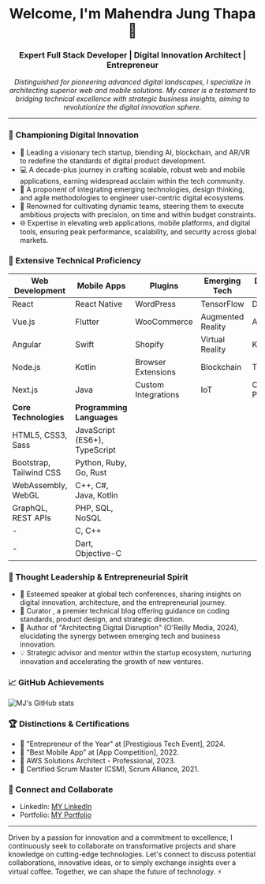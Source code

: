 <h1 align="center">Welcome, I'm Mahendra Jung Thapa 👋</h1>

<h3 align="center">Expert Full Stack Developer | Digital Innovation Architect | Entrepreneur </h3>

<p align="center">
<em>
Distinguished for pioneering advanced digital landscapes, I specialize in architecting superior web and mobile solutions. My career is a testament to bridging technical excellence with strategic business insights, aiming to revolutionize the digital innovation sphere.
</em>
</p>

---

### 🚀 Championing Digital Innovation

- 🔭 Leading a visionary tech startup, blending AI, blockchain, and AR/VR to redefine the standards of digital product development.
- 💻 A decade-plus journey in crafting scalable, robust web and mobile applications, earning widespread acclaim within the tech community.
- 🧠 A proponent of integrating emerging technologies, design thinking, and agile methodologies to engineer user-centric digital ecosystems.
- 👥 Renowned for cultivating dynamic teams, steering them to execute ambitious projects with precision, on time and within budget constraints.
- 🌐 Expertise in elevating web applications, mobile platforms, and digital tools, ensuring peak performance, scalability, and security across global markets.

### 🔬 Extensive Technical Proficiency

| Web Development | Mobile Apps | Plugins | Emerging Tech | DevOps & Cloud | Other Tools |
| --------------- | ----------- | ------- | ------------- | -------------- | ----------- |
| React | React Native | WordPress | TensorFlow | Docker | Git |
| Vue.js | Flutter | WooCommerce | Augmented Reality | AWS | GitHub Actions |
| Angular | Swift | Shopify | Virtual Reality | Kubernetes | Jira |
| Node.js | Kotlin | Browser Extensions | Blockchain | Terraform | Agile Methodologies |
| Next.js | Java | Custom Integrations | IoT | CI/CD Pipelines | Figma |
| **Core Technologies** | **Programming Languages** |
| HTML5, CSS3, Sass | JavaScript (ES6+), TypeScript |
| Bootstrap, Tailwind CSS | Python, Ruby, Go, Rust |
| WebAssembly, WebGL | C++, C#, Java, Kotlin |
| GraphQL, REST APIs | PHP, SQL, NoSQL |
| - | C, C++ |
| - | Dart, Objective-C |

### 🌟 Thought Leadership & Entrepreneurial Spirit

- 🎤 Esteemed speaker at global tech conferences, sharing insights on digital innovation, architecture, and the entrepreneurial journey.
- 📝 Curator , a premier technical blog offering guidance on coding standards, product design, and strategic direction.
- 📖 Author of "Architecting Digital Disruption" (O'Reilly Media, 2024), elucidating the synergy between emerging tech and business innovation.
- 💡 Strategic advisor and mentor within the startup ecosystem, nurturing innovation and accelerating the growth of new ventures.

### 📈 GitHub Achievements

![MJ's GitHub stats](https://github-readme-stats.vercel.app/api?username=mahendrajungthapa&show_icons=true&theme=radical)

### 🏆 Distinctions & Certifications

- 🥇 "Entrepreneur of the Year" at [Prestigious Tech Event], 2024.
- 🏅 "Best Mobile App" at [App Competition], 2022.
- 📜 AWS Solutions Architect - Professional, 2023.
- 📜 Certified Scrum Master (CSM), Scrum Alliance, 2021.

### 🤝 Connect and Collaborate

- LinkedIn: [MY LinkedIn]([https://www.linkedin.com/in/yourlinkedin/](https://www.linkedin.com/in/mahendra-jung-t-a19496119/))
- Portfolio: [MY Portfolio](https://mahendrathapa.com.np)

---

Driven by a passion for innovation and a commitment to excellence, I continuously seek to collaborate on transformative projects and share knowledge on cutting-edge technologies. Let's connect to discuss potential collaborations, innovative ideas, or to simply exchange insights over a virtual coffee. Together, we can shape the future of technology. ⚡

